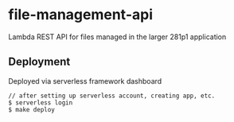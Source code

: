 # file-management-api
Lambda REST API for files managed in the larger 281p1 application 

## Deployment
Deployed via serverless framework dashboard
```shell
// after setting up serverless account, creating app, etc.
$ serverless login
$ make deploy
```
